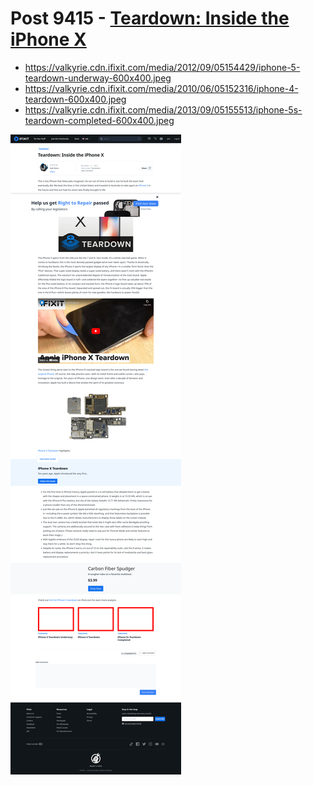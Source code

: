 # Post 9415 - [Teardown: Inside the iPhone X](https://www.ifixit.com/News/9415/teardown-iphone-x)

- https://valkyrie.cdn.ifixit.com/media/2012/09/05154429/iphone-5-teardown-underway-600x400.jpeg
- https://valkyrie.cdn.ifixit.com/media/2010/06/05152316/iphone-4-teardown-600x400.jpeg
- https://valkyrie.cdn.ifixit.com/media/2013/09/05155513/iphone-5s-teardown-completed-600x400.jpeg

![screencap](screenshots/b9e430d0-b098-4133-a28d-c071db7eec2a.png)
